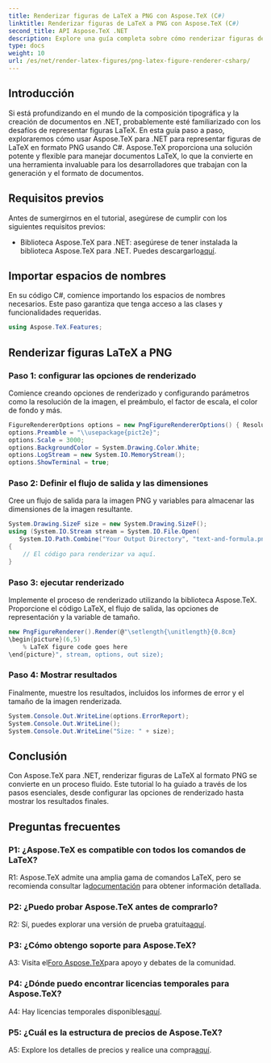 ```yaml
---
title: Renderizar figuras de LaTeX a PNG con Aspose.TeX (C#)
linktitle: Renderizar figuras de LaTeX a PNG con Aspose.TeX (C#)
second_title: API Aspose.TeX .NET
description: Explore una guía completa sobre cómo renderizar figuras de LaTeX a PNG usando Aspose.TeX en C#. Aprenda paso a paso con ejemplos de código.
type: docs
weight: 10
url: /es/net/render-latex-figures/png-latex-figure-renderer-csharp/
---
```

## Introducción

Si está profundizando en el mundo de la composición tipográfica y la creación de documentos en .NET, probablemente esté familiarizado con los desafíos de representar figuras LaTeX. En esta guía paso a paso, exploraremos cómo usar Aspose.TeX para .NET para representar figuras de LaTeX en formato PNG usando C#. Aspose.TeX proporciona una solución potente y flexible para manejar documentos LaTeX, lo que la convierte en una herramienta invaluable para los desarrolladores que trabajan con la generación y el formato de documentos.

## Requisitos previos

Antes de sumergirnos en el tutorial, asegúrese de cumplir con los siguientes requisitos previos:

-  Biblioteca Aspose.TeX para .NET: asegúrese de tener instalada la biblioteca Aspose.TeX para .NET. Puedes descargarlo[aquí](https://releases.aspose.com/tex/net/).

## Importar espacios de nombres

En su código C#, comience importando los espacios de nombres necesarios. Este paso garantiza que tenga acceso a las clases y funcionalidades requeridas.

```csharp
using Aspose.TeX.Features;
```

## Renderizar figuras LaTeX a PNG

### Paso 1: configurar las opciones de renderizado

Comience creando opciones de renderizado y configurando parámetros como la resolución de la imagen, el preámbulo, el factor de escala, el color de fondo y más.

```csharp
FigureRendererOptions options = new PngFigureRendererOptions() { Resolution = 150 };
options.Preamble = "\\usepackage{pict2e}";
options.Scale = 3000;
options.BackgroundColor = System.Drawing.Color.White;
options.LogStream = new System.IO.MemoryStream();
options.ShowTerminal = true;
```

### Paso 2: Definir el flujo de salida y las dimensiones

Cree un flujo de salida para la imagen PNG y variables para almacenar las dimensiones de la imagen resultante.

```csharp
System.Drawing.SizeF size = new System.Drawing.SizeF();
using (System.IO.Stream stream = System.IO.File.Open(
   System.IO.Path.Combine("Your Output Directory", "text-and-formula.png"), System.IO.FileMode.Create))
{
    // El código para renderizar va aquí.
}
```

### Paso 3: ejecutar renderizado

Implemente el proceso de renderizado utilizando la biblioteca Aspose.TeX. Proporcione el código LaTeX, el flujo de salida, las opciones de representación y la variable de tamaño.

```csharp
new PngFigureRenderer().Render(@"\setlength{\unitlength}{0.8cm}
\begin{picture}(6,5)
    % LaTeX figure code goes here
\end{picture}", stream, options, out size);
```

### Paso 4: Mostrar resultados

Finalmente, muestre los resultados, incluidos los informes de error y el tamaño de la imagen renderizada.

```csharp
System.Console.Out.WriteLine(options.ErrorReport);
System.Console.Out.WriteLine();
System.Console.Out.WriteLine("Size: " + size);
```

## Conclusión

Con Aspose.TeX para .NET, renderizar figuras de LaTeX al formato PNG se convierte en un proceso fluido. Este tutorial lo ha guiado a través de los pasos esenciales, desde configurar las opciones de renderizado hasta mostrar los resultados finales.

## Preguntas frecuentes

### P1: ¿Aspose.TeX es compatible con todos los comandos de LaTeX?

 R1: Aspose.TeX admite una amplia gama de comandos LaTeX, pero se recomienda consultar la[documentación](https://reference.aspose.com/tex/net/) para obtener información detallada.

### P2: ¿Puedo probar Aspose.TeX antes de comprarlo?

 R2: Sí, puedes explorar una versión de prueba gratuita[aquí](https://releases.aspose.com/).

### P3: ¿Cómo obtengo soporte para Aspose.TeX?

 A3: Visita el[Foro Aspose.TeX](https://forum.aspose.com/c/tex/47)para apoyo y debates de la comunidad.

### P4: ¿Dónde puedo encontrar licencias temporales para Aspose.TeX?

 A4: Hay licencias temporales disponibles[aquí](https://purchase.aspose.com/temporary-license/).

### P5: ¿Cuál es la estructura de precios de Aspose.TeX?

A5: Explore los detalles de precios y realice una compra[aquí](https://purchase.aspose.com/buy).